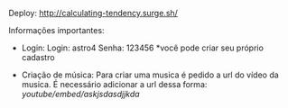 Deploy: http://calculating-tendency.surge.sh/

Informações importantes: 

- Login: 
Login: astro4
Senha: 123456
*você pode criar seu próprio cadastro 

- Criação de música:
  Para criar uma musica é pedido a url do vídeo da musica. É necessário adicionar a url dessa forma:
  _youtube/embed/askjsdasdjjkda_





